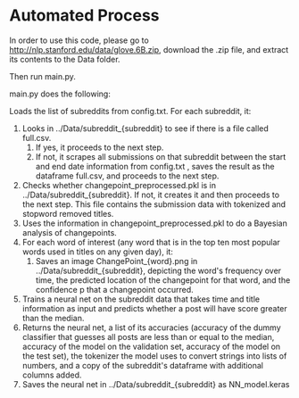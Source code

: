 # Automated Process

In order to use this code, please go to http://nlp.stanford.edu/data/glove.6B.zip, download the .zip file, and extract its contents to the Data folder. 

Then run main.py.

main.py does the following:

Loads the list of subreddits from config.txt. For each subreddit, it:
  1. Looks in ../Data/subreddit_{subreddit} to see if there is a file called full.csv. 
      1. If yes, it proceeds to the next step. 
      2. If not, it scrapes all submissions on that subreddit between the start and end date information from config.txt , saves the result as the dataframe full.csv, and proceeds to the next step.
  1. Checks whether changepoint_preprocessed.pkl is in ../Data/subreddit_{subreddit}. If not, it creates it and then proceeds to the next step. This file contains the submission data with tokenized and stopword removed titles.
  1. Uses the information in changepoint_preprocessed.pkl to do a Bayesian analysis of changepoints. 
  2. For each word of interest (any word that is in the top ten most popular words used in titles on any given day), it:
      1. Saves an image ChangePoint_{word}.png in ../Data/subreddit_{subreddit}, depicting the word's frequency over time, the predicted location of the changepoint for that word, and the confidence p that a changepoint occurred. 
  4. Trains a neural net on the subreddit data that takes time and title information as input and predicts whether a post will have score greater than the median. 
  5. Returns the neural net, a list of its accuracies (accuracy of the dummy classifier that guesses all posts are less than or equal to the median, accuracy of the model on the validation set, accuracy of the model on the test set), the tokenizer the model uses to convert strings into lists of numbers, and a copy of the subreddit's dataframe with additional columns added. 
  6. Saves the neural net in ../Data/subreddit_{subreddit} as NN_model.keras
